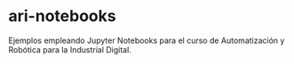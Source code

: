 # ari-notebooks

Ejemplos empleando Jupyter Notebooks para el curso de Automatización y Robótica para la Industrial Digital.
